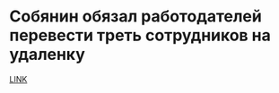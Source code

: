 # Собянин обязал работодателей перевести треть сотрудников на удаленку



[LINK](https://varlamov.ru/4041423.html)